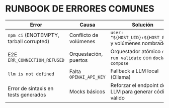 # RUNBOOK DE ERRORES COMUNES

| Error | Causa | Solución |
|-------|-------|----------|
| `npm ci` (ENOTEMPTY, tarball corrupted) | Conflicto de volúmenes | `user: "${HOST_UID}:${HOST_GID}"` y volúmenes nombrados |
| E2E `ERR_CONNECTION_REFUSED` | Orquestación, puertos | Orquestador atómico `npm run validate` con `docker-compose` |
| `llm is not defined` | Falta `OPENAI_API_KEY` | Fallback a LLM local (Ollama) |
| Error de sintaxis en tests generados | Mocks básicos | Reforzar el endpoint del LLM para generar código válido |
